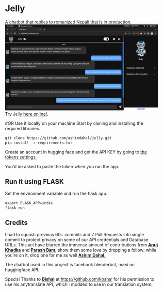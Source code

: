 # Jelly
A chatbot that replies to romanized Nepali that is in production. 
![Alt text](static/img/demo.png?raw=true "Jelly In action")
Try Jelly [here online!](https://jelly.thetwl.org).

#OR Use it locally on your machine
Start by cloning and installing the required libraries.

    git clone https://github.com/ashimdahal/jelly.git
	pip install -r requirements.txt     
  Create an account in hugging face and get the API KEY by going to [the tokens settings.](https://huggingface.co/settings/tokens)

You'd be asked to paste the token when you run the app.
## Run it using FLASK
Set the environment variable and run the flask app.
```
export FLASK_APP=index
flask run
```

## Credits
I had to squash previous 60+ commits and 7 Pull Requests into single commit to protect privacy on some of our API credentials and Database URLs. This act have blurred the immense amount of contributions from **[Anuj Khadka](https://github.com/Anuj-Khadka)** and **[Parash Bam](https://github.com/Parashbam69)**; show them some love by dropping a follow; while you're on it, drop one for me as well **[Ashim Dahal.](https://github.com/ashimdahal)**


The chatbot used in this project is facebook blenderbot, used on huggingface API.

Special Thanks to **[Bishal](https://github.com/kbshal)** at https://github.com/kbshal  for his permission to use his anytranslate API, which I modded to use in our translation system.
